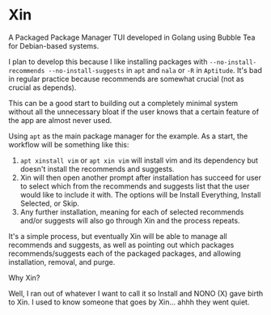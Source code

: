 # Xin
A Packaged Package Manager TUI developed in Golang using Bubble Tea for Debian-based systems.

I plan to develop this because I like installing packages with `--no-install-recommends --no-install-suggests` in `apt` and `nala` or `-R` in `Aptitude`. It's bad in regular practice because recommends are somewhat crucial (not as crucial as depends).

This can be a good start to building out a completely minimal system without all the unnecessary bloat if the user knows that a certain feature of the app are almost never used.

Using `apt` as the main package manager for the example. As a start, the workflow will be something like this:

1. `apt xinstall vim` or `apt xin vim` will install vim and its dependency but doesn't install the recommends and suggests.
2. Xin will then open another prompt after installation has succeed for user to select which from the recommends and suggests list that the user would like to include it with. The options will be Install Everything, Install Selected, or Skip.
3. Any further installation, meaning for each of selected recommends and/or suggests will also go through Xin and the process repeats.

It's a simple process, but eventually Xin will be able to manage all recommends and suggests, as well as pointing out which packages recommends/suggests each of the packaged packages, and allowing installation, removal, and purge. 

Why Xin?

Well, I ran out of whatever I want to call it so Install and NONO (X) gave birth to Xin. I used to know someone that goes by Xin... ahhh they went quiet.
